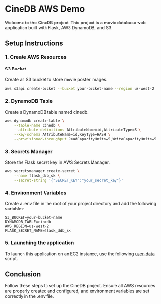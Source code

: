 # CineDB AWS Demo

Welcome to the CineDB project! This project is a movie database web application built with Flask, AWS DynamoDB, and S3.

## Setup Instructions

### 1. Create AWS Resources

#### S3 Bucket
Create an S3 bucket to store movie poster images.

```sh
aws s3api create-bucket --bucket your-bucket-name --region us-west-2
```

### 2. DynamoDB Table
Create a DynamoDB table named cinedb.

```sh
aws dynamodb create-table \
    --table-name cinedb \
    --attribute-definitions AttributeName=id,AttributeType=S \
    --key-schema AttributeName=id,KeyType=HASH \
    --provisioned-throughput ReadCapacityUnits=5,WriteCapacityUnits=5
```

### 3. Secrets Manager
Store the Flask secret key in AWS Secrets Manager.

```sh
aws secretsmanager create-secret \
    --name flask_ddb_sk \
    --secret-string '{"SECRET_KEY":"your_secret_key"}'
```

### 4. Environment Variables
Create a .env file in the root of your project directory and add the following variables:
```
S3_BUCKET=your-bucket-name
DYNAMODB_TABLE=cinedb
AWS_REGION=us-west-2
FLASK_SECRET_NAME=flask_ddb_sk
```

### 5. Launching the application
To launch this application on an EC2 instance, use the following [user-data](./user-data.sh) script.


## Conclusion
Follow these steps to set up the CineDB project. Ensure all AWS resources are properly created and configured, and environment variables are set correctly in the .env file.

